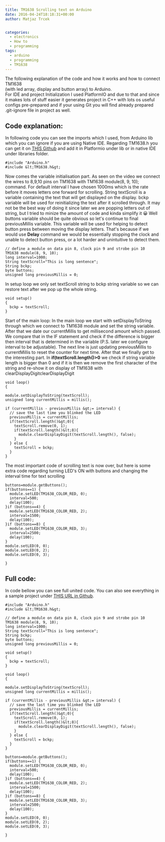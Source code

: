 ```yaml
---
title: TM1638 Scrolling text on Arduino
date: 2016-04-24T18:18:31+00:00
author: Matjaz Trcek


categories:
  - electronics
  - How to
  - programming
tags:
  - arduino
  - programming
  - TM1638
---
```


The following explanation of the code and how it works and how to connect TM1638  
(with led array, display and button array) to Arduino.  
For IDE and project Initialization I used PlatformIO and due to that and since it makes lots of stuff easier it generates project in C++ with lots os useful configs pre-prepared and if your using Git you will find already prepared .git-ignore file in project as well.

## Code explanation:


In following code you can see the imports which I used, from Arduino lib which you can ignore if you are using Native IDE. Regarding TM1638.h you can get it on <a href="https://github.com/rjbatista/tm1638-library">THIS Github</a> and add it in Platformio under lib or in native IDE under libraries folder.

```
#include "Arduino.h"
#include &lt;TM1638.h&gt;
```
          

Now comes the variable initialisation part. As seen on the video we connect the wires to 8,9,10 pins on TM1638 with TM1638 module(8, 9, 10); command. For default interval I have chosen 1000ms which is the rate before it moves letters one forward for scrolling. String textScroll is a variable containing the text that will get displayed on the display. bckp variable will be used for reinitializing the text after it scrolled through. It may not be the best way of doing it since later we are popping letters out of string, but I tried to minize the amount of code and kinda simplify it 😀 Well buttons variable should be quite obvious so let's continue to final previousMillis variable. This variable will be used for helping to detect button press between moving the display letters. That's because if we would use <strong>Delay</strong> command we would be essentially stopping the clock and unable to detect button press, or a lot harder and unintuitive to detect them.

          
```
// define a module on data pin 8, clock pin 9 and strobe pin 10
TM1638 module(8, 9, 10);
long interval=1000;
String textScroll="This is long sentence";
String bckp;
byte buttons;
unsigned long previousMillis = 0;
```
          

In setup loop we only set textScroll string to bckp string variable so we can restore text after we pop up the whole string.

```
void setup()
{
  bckp = textScroll;
}
```
          
Start of the main loop: In the main loop we start with setDisplayToString through which we connect to TM1638 module and set the string variable. After that we date our currentMillis to get millisecond amount which passed. We compare that in the IF statement and check if the difference is bigger then interval that is determined in the variable (P.S. later we configure interval to be adjustable). The next line is just updating previousMillis to currentMillis to reset the counter for next time. After that we finally get to the interesting part. In <strong>if(textScroll.length()>0</strong> we check if string variable length is bigger than 0 and if it is then we remove the first character of the string and re-show it on display of TM1638 with clearDisplayDigitclearDisplayDigit
```
void loop()
{

module.setDisplayToString(textScroll);
unsigned long currentMillis = millis();

if (currentMillis - previousMillis &gt;= interval) {
  // save the last time you blinked the LED
  previousMillis = currentMillis;
  if(textScroll.length()&gt;0){
    textScroll.remove(0, 1);
    if(textScroll.length()&lt;8){
      module.clearDisplayDigit(textScroll.length(), false);
    }
  } else {
    textScroll = bckp;
  }
}
```
          

The most important code of scrolling text is now over, but here is some extra code regarding turning LED's ON with buttons and changing the interval time for text scrolling

      
```
buttons=module.getButtons();
if(buttons==1) {
  module.setLED(TM1638_COLOR_RED, 0);
  interval=500;
  delay(100);
}if (buttons==4) {
  module.setLED(TM1638_COLOR_RED, 2);
  interval=1500;
  delay(100);
}if (buttons==8) {
  module.setLED(TM1638_COLOR_RED, 3);
  interval=2500;
  delay(100);
}
module.setLED(0, 0);
module.setLED(0, 2);
module.setLED(0, 3);

}
```
          
## Full code:

          
In code bellow you can see full united code. You can also see everything in a sample project under <a href="https://github.com/mitola/tm1638-text-scrolling-arduino">THIS URL in Github</a>.

      
```
#include "Arduino.h"
#include &lt;TM1638.h&gt;

// define a module on data pin 8, clock pin 9 and strobe pin 10
TM1638 module(8, 9, 10);
long interval=1000;
String textScroll="This is long sentence";
String bckp;
byte buttons;
unsigned long previousMillis = 0;

void setup()
{
  bckp = textScroll;
}

void loop()
{

module.setDisplayToString(textScroll);
unsigned long currentMillis = millis();

if (currentMillis - previousMillis &gt;= interval) {
  // save the last time you blinked the LED
  previousMillis = currentMillis;
  if(textScroll.length()&gt;0){
    textScroll.remove(0, 1);
    if(textScroll.length()&lt;8){
      module.clearDisplayDigit(textScroll.length(), false);
    }
  } else {
    textScroll = bckp;
  }
}

buttons=module.getButtons();
if(buttons==1) {
  module.setLED(TM1638_COLOR_RED, 0);
  interval=500;
  delay(100);
}if (buttons==4) {
  module.setLED(TM1638_COLOR_RED, 2);
  interval=1500;
  delay(100);
}if (buttons==8) {
  module.setLED(TM1638_COLOR_RED, 3);
  interval=2500;
  delay(100);
}
module.setLED(0, 0);
module.setLED(0, 2);
module.setLED(0, 3);

}
```

